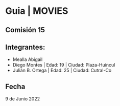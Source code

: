 # Guia | MOVIES
## Comisión 15
## Integrantes:
- Mealla Abigail
- Diego Montes | Edad: 19 | Ciudad: Plaza-Huincul
- Julián B. Ortega | Edad: 25 | Ciudad: Cutral-Co
## Fecha
9 de Junio 2022